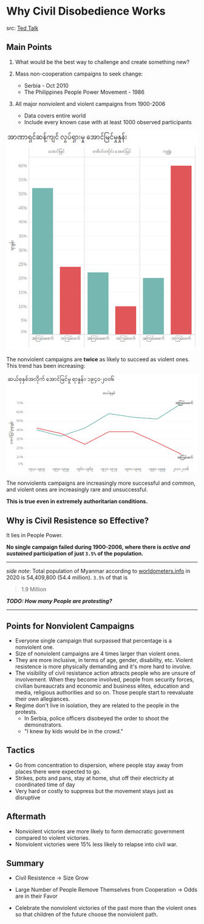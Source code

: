 # Why Civil Disobedience Works

src: [Ted Talk](https://www.youtube.com/watch?v=YJSehRlU34w)

## Main Points

1. What would be the best way to challenge and create something new?
2. Mass non-cooperation campaigns to seek change:

    - Serbia - Oct 2010
    - The Philippines People Power Movement - 1986

3. All major nonviolent and violent campaigns from 1900-2006

    - Data covers entire world
    - Include every known case with at least 1000 observed participants

![Success Rates of Nonviolent and Violent Campaigns, 1900-2006](img/အောင်မြင်မှုနှိုင်းယှဉ်ချက်.png "Success Rates of Nonviolent and Violent Campaigns, 1900-2006")

The nonviolent campaigns are **twice** as likely to succeed as violent ones. This trend has been increasing:

![Success Rates by Decade, 1940-2006](img/အောင်မြင်မှုtrend.png "Success Rates by Decade, 1940-2006")

The nonviolents campaigns are increasingly more successful and common, and violent ones are increasingly rare and unsuccessful.

**This is true even in extremely authoritarian conditions.**

## Why is Civil Resistence so Effective?

It lies in People Power.

**No single campaign failed during 1900-2006, where there is *active and sustained* participation of just `3.5%` of the population.**

---
*side note*: Total population of Myanmar according to [worldometers.info](https://www.worldometers.info/world-population/myanmar-population/) in 2020 is 54,409,800 (54.4 million).  `3.5%` of that is 

> 1.9 Million

***TODO: How many People are protesting?***

---

## Points for Nonviolent Campaigns

- Everyone single campaign that surpassed that percentage is a nonviolent one.
- Size of nonviolent campaigns are 4 times larger than violent ones.
- They are more inclusive, in terms of age, gender, disability, etc. Violent resistence is more physically demanding and it's more hard to involve.
- The visibility of civil resistance action attracts people who are unsure of involvement. When they become involved, people from security forces, civilian bureaucrats and economic and business elites, education and media, religious authorities and so on. Those people start to reevaluate their own allegiances. 
- Regime don't live in isolation, they are related to the people in the protests.
    - In Serbia, police officers disobeyed the order to shoot the demonstrators.
    - "I knew by kids would be in the crowd."

## Tactics
- Go from concentration to dispersion, where people stay away from places there were expected to go.
- Strikes, pots and pans, stay at home, shut off their electricity at coordinated time of day
- Very hard or costly to suppress but the movement stays just as disruptive

## Aftermath
- Nonviolent victories are more likely to form democratic government compared to violent victories.
- Nonviolent victories were 15% less likely to relapse into civil war.

## Summary
- Civil Resistence -> Size Grow
- Large Number of People Remove Themselves from Cooperation -> Odds are in their Favor

- Celebrate the nonviolent victories of the past more than the violent ones so that children of the future choose the nonviolent path.